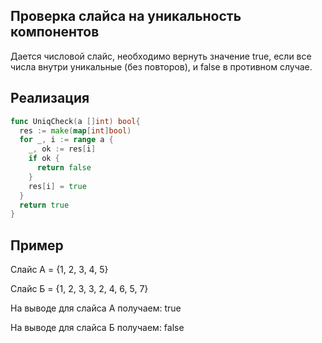 ## Проверка слайса на уникальность компонентов

Дается числовой слайс, необходимо вернуть значение true, если все числа внутри уникальные (без повторов), и false в противном случае.

## Реализация

```go
func UniqCheck(a []int) bool{
  res := make(map[int]bool)
  for _, i := range a {
    _, ok := res[i]
    if ok {
      return false
    }
    res[i] = true
  }
  return true
}
```

## Пример
Слайс А = {1, 2, 3, 4, 5}

Слайс Б = {1, 2, 3, 3, 2, 4, 6, 5, 7}

На выводе для слайса А получаем: true

На выводе для слайса Б получаем: false
